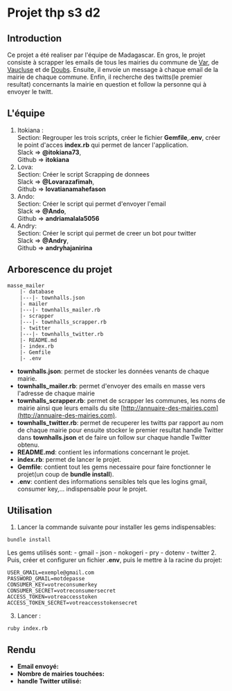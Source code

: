 # Projet thp s3 d2
## Introduction
Ce projet a été realiser par l'équipe de Madagascar. En gros, le projet consiste à scrapper les emails de tous les mairies du commune de [Var](http://www.annuaire-des-mairies.com/var.html), de [Vaucluse](http://www.annuaire-des-mairies.com/vaucluse.html) et de [Doubs](http://www.annuaire-des-mairies.com/doubs.html). Ensuite, il envoie un message à chaque email de la mairie de chaque commune. Enfin, il recherche des twitts(le premier resultat) concernants la mairie en question et follow la personne qui à envoyer le twitt.


## L'équipe
1.   Itokiana :                          
    Section: Regrouper les trois scripts, créer le fichier **Gemfile**,**.env**, créer le point d'acces **index.rb** qui permet de lancer l'application.            
    Slack => **@itokiana73**,           
    Github => **itokiana**
2.   Lova:           
    Section: Créer le script Scrapping de donnees           
    Slack => **@Lovarazafimah**,             
    Github => **lovatianamahefason**
3.   Ando:           
    Section: Créer le script qui permet d'envoyer l'email               
    Slack => **@Ando**,              
    Github => **andriamalala5056**
4.   Andry:              
    Section: Créer le script qui permet de creer un bot pour twitter             
    Slack => **@Andry**,                 
    Github => **andryhajanirina**

## Arborescence du projet
```shell
masse_mailer
    |- database
    |---|- townhalls.json
    |- mailer
    |---|- townhalls_mailer.rb
    |- scrapper
    |---|- townhalls_scrapper.rb
    |- twitter
    |---|- townhalls_twitter.rb
    |- README.md
    |- index.rb
    |- Gemfile
    |- .env
```
- **townhalls.json**: permet de stocker les données venants de chaque mairie.
- **townhalls_mailer.rb**: permet d'envoyer des emails en masse vers l'adresse de chaque mairie
- **townhalls_scrapper.rb**: permet de scrapper les communes, les noms de mairie ainsi que leurs emails du site [http://annuaire-des-mairies.com](http://annuaire-des-mairies.com).
- **townhalls_twitter.rb**: permet de recuperer les twitts par rapport au nom de chaque mairie pour ensuite stocker le premier resultat handle Twitter dans **townhalls.json** et de faire un follow sur chaque handle Twitter obtenu.
- **README.md**: contient les informations concernant le projet.
- **index.rb**: permet de lancer le projet.
- **Gemfile**: contient tout les gems necessaire pour faire fonctionner le projet(un coup de **bundle install**).
- **.env**: contient des informations sensibles tels que les logins gmail, consumer key,... indispensable pour le projet.

## Utilisation
1. Lancer la commande suivante pour installer les gems indispensables:
```shell
bundle install
```
Les gems utilisés sont:
    - gmail
    - json
    - nokogeri
    - pry
    - dotenv
    - twitter
2. Puis, créer et configurer un fichier **.env**, puis le mettre à la racine du projet:
```shell
USER_GMAIL=exemple@gmail.com
PASSWORD_GMAIL=motdepasse
CONSUMER_KEY=votreconsumerkey
CONSUMER_SECRET=votreconsumersecret
ACCESS_TOKEN=votreaccesstoken
ACCESS_TOKEN_SECRET=votreaccesstokensecret
```
3. Lancer :
```shell
ruby index.rb
```

## Rendu
- **Email envoyé:** 
- **Nombre de mairies touchées:**
- **handle Twitter utilisé:**

